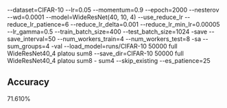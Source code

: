 --dataset=CIFAR-10 --lr=0.05 --momentum=0.9 --epoch=2000 --nesterov --wd=0.0001 --model=WideResNet(40, 10, 4) --use_reduce_lr --reduce_lr_patience=6 --reduce_lr_delta=0.001 --reduce_lr_min_lr=0.00005 --lr_gamma=0.5 --train_batch_size=400 --test_batch_size=1024 -save --save_interval=50 --num_workers_train=4 --num_workers_test=8 -sa --sum_groups=4 -val --load_model=runs/CIFAR-10 50000 full WideResNet40_4 platou sum8 --save_dir=CIFAR-10 50000 full WideResNet40_4 platou sum8 - sum4 --skip_existing --es_patience=25
## Accuracy
 71.610%